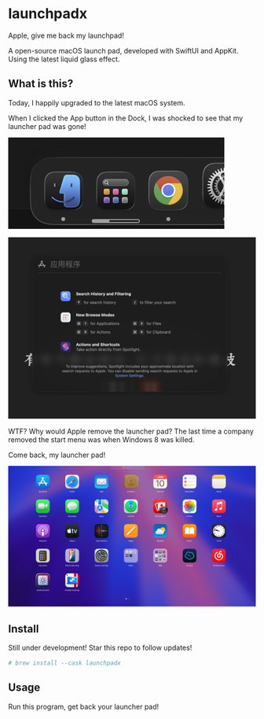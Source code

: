 # launchpadx

Apple, give me back my launchpad!

A open-source macOS launch pad, developed with SwiftUI and AppKit. Using the latest liquid glass effect.

## What is this?

Today, I happily upgraded to the latest macOS system.

When I clicked the App button in the Dock, I was shocked to see that my launcher pad was gone!

![Dock](./images/dock.png)

![Spotlight](./images/spotlight.png)

WTF? Why would Apple remove the launcher pad? The last time a company removed the start menu was when Windows 8 was killed.

Come back, my launcher pad!

![Launchpad](./images/launchpad.jpg)

## Install

Still under development! Star this repo to follow updates!
```bash
# brew install --cask launchpadx
```

## Usage

Run this program, get back your launcher pad!
